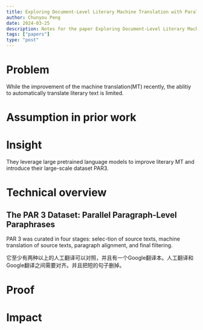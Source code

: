 ```yaml
---
title: Exploring Document-Level Literary Machine Translation with Parallel Paragraphs from World Literature
author: Chunyou Peng
date: 2024-03-25
description: Notes for the paper Exploring Document-Level Literary Machine Translation with Parallel Paragraphs from World Literature
tags: ["papers"]
type: "post"
---
```


# Problem

While the improvement of the machine translation(MT) recently, the ablitiy to automatically translate literary text is limited. 


# Assumption in prior work



# Insight

They leverage large pretrained language models to improve literary MT and introduce their large-scale dataset PAR3.

# Technical overview

## The PAR 3 Dataset: Parallel Paragraph-Level Paraphrases

PAR 3 was curated in four stages: selec-tion of source texts, machine translation of source texts, paragraph alignment, and final filtering. 

它至少有两种以上的人工翻译可以对照，并且有一个Google翻译本。人工翻译和Google翻译之间需要对齐。并且把短的句子删掉。

# Proof

# Impact

